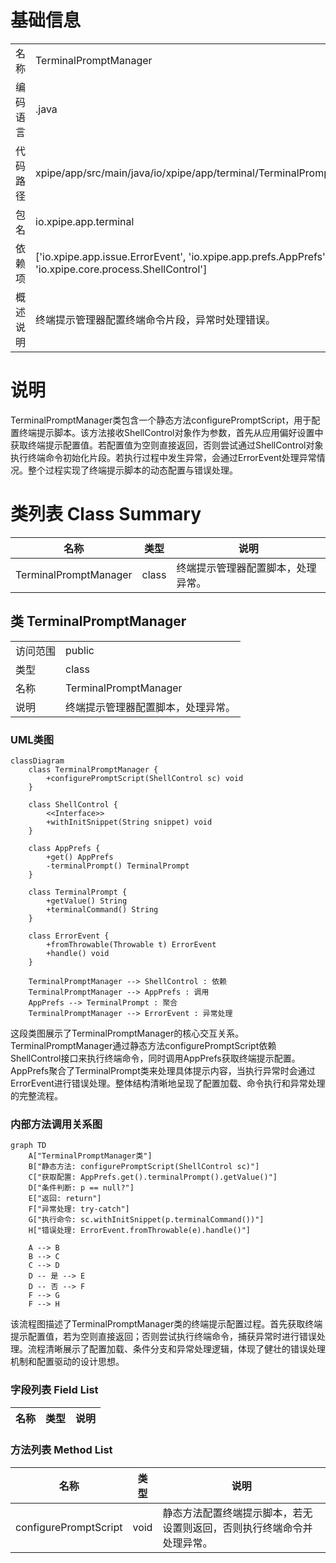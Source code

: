 # 基础信息

|      |      |
|------|------|
| 名称 | TerminalPromptManager |
| 编码语言 | .java |
| 代码路径 | xpipe/app/src/main/java/io/xpipe/app/terminal/TerminalPromptManager.java |
| 包名 | io.xpipe.app.terminal |
| 依赖项 | ['io.xpipe.app.issue.ErrorEvent', 'io.xpipe.app.prefs.AppPrefs', 'io.xpipe.core.process.ShellControl'] |
| 概述说明 | 终端提示管理器配置终端命令片段，异常时处理错误。 |

# 说明

TerminalPromptManager类包含一个静态方法configurePromptScript，用于配置终端提示脚本。该方法接收ShellControl对象作为参数，首先从应用偏好设置中获取终端提示配置值。若配置值为空则直接返回，否则尝试通过ShellControl对象执行终端命令初始化片段。若执行过程中发生异常，会通过ErrorEvent处理异常情况。整个过程实现了终端提示脚本的动态配置与错误处理。

# 类列表 Class Summary

| 名称   | 类型  | 说明 |
|-------|------|-------------|
| TerminalPromptManager | class | 终端提示管理器配置脚本，处理异常。 |



## 类 TerminalPromptManager

|      |      |
|------|------|
| 访问范围 | public |
| 类型 | class |
| 名称 | TerminalPromptManager |
| 说明 | 终端提示管理器配置脚本，处理异常。 |


### UML类图

```mermaid
classDiagram
    class TerminalPromptManager {
        +configurePromptScript(ShellControl sc) void
    }

    class ShellControl {
        <<Interface>>
        +withInitSnippet(String snippet) void
    }

    class AppPrefs {
        +get() AppPrefs
        -terminalPrompt() TerminalPrompt
    }

    class TerminalPrompt {
        +getValue() String
        +terminalCommand() String
    }

    class ErrorEvent {
        +fromThrowable(Throwable t) ErrorEvent
        +handle() void
    }

    TerminalPromptManager --> ShellControl : 依赖
    TerminalPromptManager --> AppPrefs : 调用
    AppPrefs --> TerminalPrompt : 聚合
    TerminalPromptManager --> ErrorEvent : 异常处理
```

这段类图展示了TerminalPromptManager的核心交互关系。TerminalPromptManager通过静态方法configurePromptScript依赖ShellControl接口来执行终端命令，同时调用AppPrefs获取终端提示配置。AppPrefs聚合了TerminalPrompt类来处理具体提示内容，当执行异常时会通过ErrorEvent进行错误处理。整体结构清晰地呈现了配置加载、命令执行和异常处理的完整流程。


### 内部方法调用关系图

```mermaid
graph TD
    A["TerminalPromptManager类"]
    B["静态方法: configurePromptScript(ShellControl sc)"]
    C["获取配置: AppPrefs.get().terminalPrompt().getValue()"]
    D["条件判断: p == null?"]
    E["返回: return"]
    F["异常处理: try-catch"]
    G["执行命令: sc.withInitSnippet(p.terminalCommand())"]
    H["错误处理: ErrorEvent.fromThrowable(e).handle()"]

    A --> B
    B --> C
    C --> D
    D -- 是 --> E
    D -- 否 --> F
    F --> G
    F --> H
```

该流程图描述了TerminalPromptManager类的终端提示配置过程。首先获取终端提示配置值，若为空则直接返回；否则尝试执行终端命令，捕获异常时进行错误处理。流程清晰展示了配置加载、条件分支和异常处理逻辑，体现了健壮的错误处理机制和配置驱动的设计思想。

### 字段列表 Field List

| 名称  | 类型  | 说明 |
|-------|-------|------|

### 方法列表 Method List

| 名称  | 类型  | 说明 |
|-------|-------|------|
| configurePromptScript | void | 静态方法配置终端提示脚本，若无设置则返回，否则执行终端命令并处理异常。 |




